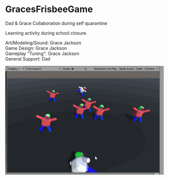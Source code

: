 # GracesFrisbeeGame
Dad &amp; Grace Collaboration during self quarantine
    
Learning activity during school closure.    
    
Art/Modeling/Sound: Grace Jackson    
Game Design: Grace Jackson    
Gameplay "Tuning": Grace Jackson    
General Support: Dad    

![sample](frisbee.gif)  
